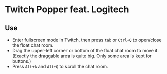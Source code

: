 # Twitch Popper feat. Logitech

## Use 
* Enter fullscreen mode in Twitch, then press `tab` or `Ctrl+Q` to open/close the float chat room.
* Drag the upper-left corner or bottom of the float chat room to move it.(Exactly the draggable area is quite big. Only some area is kept for buttons.)
* Press `Alt+A` and `Alt+Q` to scroll the chat room.
